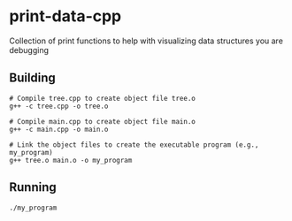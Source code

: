 # print-data-cpp
Collection of print functions to help with visualizing data structures you are debugging

## Building
```
# Compile tree.cpp to create object file tree.o
g++ -c tree.cpp -o tree.o

# Compile main.cpp to create object file main.o
g++ -c main.cpp -o main.o

# Link the object files to create the executable program (e.g., my_program)
g++ tree.o main.o -o my_program
```

## Running
```
./my_program
```
